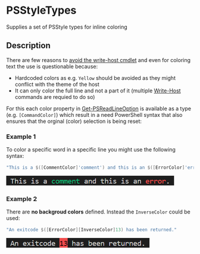 # PSStyleTypes
Supplies a set of PSStyle types for inline coloring

## Description
There are few reasons to [avoid the write-host cmdlet][2] and even for coloring text the use is questionable because:

* Hardcoded colors as e.g. `Yellow` should be avoided as they might conflict with the theme of the host
* It can only color the full line and not a part of it (multiple [Write-Host][3] commands are requied to do so)

For this each color property in [Get-PSReadLineOption][4] is available as a type (e.g. `[CommandColor]`) which
result in a need PowerShell syntax that also ensures that the orginal (color) selection is being reset:

### Example 1
To color a specific word in a specific line you might use the following syntax:

```PowerShell
"This is a $([CommentColor]'comment') and this is an $([ErrorColor]'error')."
```

![alt text](https://github.com/iRon7/PSStyleTypes/blob/main/CommentError.png?raw=true)

### Example 2
There are **no backgroud colors** defined. Instead the `InverseColor` could be used:

```PowerShell
"An exitcode $([ErrorColor][InverseColor]13) has been returned."
```

![alt text](https://github.com/iRon7/PSStyleTypes/blob/main/ExitCode.png?raw=true)

[1]: https://learn.microsoft.com/dotnet/api/system.management.automation.psstyle "PSStyle Class"
[2]: https://learn.microsoft.com/powershell/utility-modules/psscriptanalyzer/rules/avoidusingwritehost "avoid the write-host cmdlet"
[3]: https://learn.microsoft.com/powershell/module/microsoft.powershell.utility/write-host "Write-Host"
[4]: https://learn.microsoft.com/powershell/module/psreadline/get-psreadlineoption "Get-PSReadLineOption"
